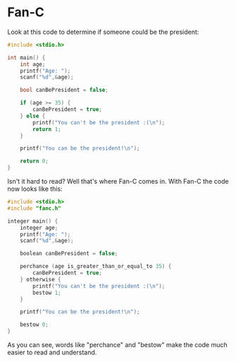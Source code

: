 # Fan-C
Look at this code to determine if someone could be the president:
```cpp
#include <stdio.h>

int main() {
    int age;
    printf("Age: ");
    scanf("%d",&age);

    bool canBePresident = false;

    if (age >= 35) {
        canBePresident = true;
    } else {
        printf("You can't be the president :(\n");
        return 1;
    }

    printf("You can be the president!\n");

    return 0;
}
```
Isn't it hard to read? Well that's where Fan-C comes in. With Fan-C the code now looks like this:
```cpp
#include <stdio.h>
#include "fanc.h"

integer main() {
    integer age;
    printf("Age: ");
    scanf("%d",&age);

    boolean canBePresident = false;

    perchance (age is_greater_than_or_equal_to 35) {
        canBePresident = true;
    } otherwise {
        printf("You can't be the president :(\n");
        bestow 1;
    }

    printf("You can be the president!\n");

    bestow 0;
}
```
As you can see, words like "perchance" and "bestow" make the code much easier to read and understand.